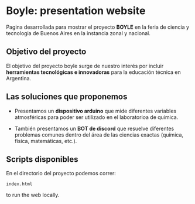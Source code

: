 ﻿# Boyle: presentation website
 
Pagina desarrollada para mostrar el proyecto **BOYLE** en la feria de ciencia y tecnologia de Buenos Aires en la instancia zonal y nacional.

## Objetivo del proyecto

El objetivo del proyecto boyle surge de nuestro interés por incluir **herramientas tecnológicas e innovadoras** para la educación técnica en Argentina.

## Las soluciones que proponemos

 - Presentamos un **dispositivo arduino** que mide diferentes variables atmosféricas para poder ser utilizado en el laboratorioa de quimica. 

 - También presentamos un **BOT de discord** que resuelve diferentes problemas comunes dentro del área de las ciencias exactas (química, física, matemáticas, etc.).
 
## Scripts disponibles

En el directorio del proyecto podemos correr:

    index.html
    
to run the web locally.

